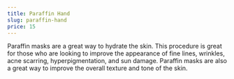 ```yaml
---
title: Paraffin Hand
slug: paraffin-hand
price: 15
---
```


Paraffin masks are a great way to hydrate the skin. This procedure is great for those who are looking to improve the appearance of fine lines, wrinkles, acne scarring, hyperpigmentation, and sun damage. Paraffin masks are also a great way to improve the overall texture and tone of the skin.
